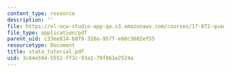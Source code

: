 ```yaml
---
content_type: resource
description: ''
file: https://ol-ocw-studio-app-qa.s3.amazonaws.com/courses/17-872-quantitative-research-in-political-science-and-public-policy-spring-2004/3c64e5945552ff3c93a179f861e2524a_stata_tutorial.pdf
file_type: application/pdf
parent_uid: c33ee814-b8f9-320a-957f-e60c3602ef55
resourcetype: Document
title: stata_tutorial.pdf
uid: 3c64e594-5552-ff3c-93a1-79f861e2524a
---
```

